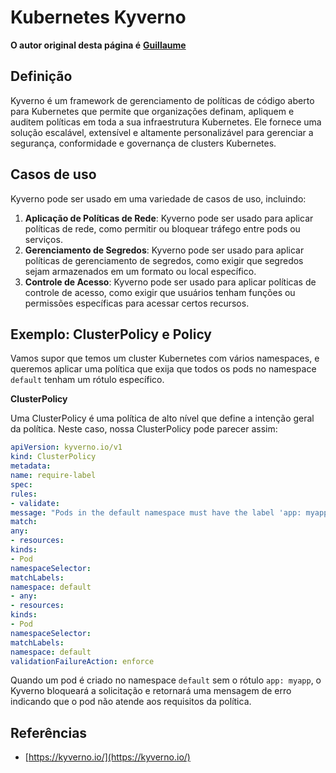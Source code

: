 # Kubernetes Kyverno

**O autor original desta página é** [**Guillaume**](https://www.linkedin.com/in/guillaume-chapela-ab4b9a196)

## Definição&#x20;

Kyverno é um framework de gerenciamento de políticas de código aberto para Kubernetes que permite que organizações definam, apliquem e auditem políticas em toda a sua infraestrutura Kubernetes. Ele fornece uma solução escalável, extensível e altamente personalizável para gerenciar a segurança, conformidade e governança de clusters Kubernetes.

## Casos de uso

Kyverno pode ser usado em uma variedade de casos de uso, incluindo:

1. **Aplicação de Políticas de Rede**: Kyverno pode ser usado para aplicar políticas de rede, como permitir ou bloquear tráfego entre pods ou serviços.
2. **Gerenciamento de Segredos**: Kyverno pode ser usado para aplicar políticas de gerenciamento de segredos, como exigir que segredos sejam armazenados em um formato ou local específico.
3. **Controle de Acesso**: Kyverno pode ser usado para aplicar políticas de controle de acesso, como exigir que usuários tenham funções ou permissões específicas para acessar certos recursos.

## **Exemplo: ClusterPolicy e Policy**

Vamos supor que temos um cluster Kubernetes com vários namespaces, e queremos aplicar uma política que exija que todos os pods no namespace `default` tenham um rótulo específico.

**ClusterPolicy**

Uma ClusterPolicy é uma política de alto nível que define a intenção geral da política. Neste caso, nossa ClusterPolicy pode parecer assim:
```yaml
apiVersion: kyverno.io/v1
kind: ClusterPolicy
metadata:
name: require-label
spec:
rules:
- validate:
message: "Pods in the default namespace must have the label 'app: myapp'"
match:
any:
- resources:
kinds:
- Pod
namespaceSelector:
matchLabels:
namespace: default
- any:
- resources:
kinds:
- Pod
namespaceSelector:
matchLabels:
namespace: default
validationFailureAction: enforce
```
Quando um pod é criado no namespace `default` sem o rótulo `app: myapp`, o Kyverno bloqueará a solicitação e retornará uma mensagem de erro indicando que o pod não atende aos requisitos da política.

## Referências

* [https://kyverno.io/](https://kyverno.io/)
